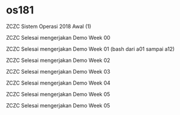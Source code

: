 # os181
ZCZC Sistem Operasi 2018 Awal (1)

ZCZC Selesai mengerjakan Demo Week 00

ZCZC Selesai mengerjakan Demo Week 01 (bash dari a01 sampai a12)

ZCZC Selesai mengerjakan Demo Week 02

ZCZC Selesai mengerjakan Demo Week 03

ZCZC Selesai mengerjakan Demo Week 04

ZCZC Selesai mengerjakan Demo Week 05

ZCZC Selesai mengerjakan Demo Week 05
